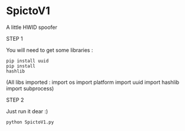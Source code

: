 # SpictoV1
A little HWID spoofer





STEP 1 

You will need to get some libraries :

```
pip install uuid
pip install
hashlib
```
(All libs imported : import os
                     import platform
                     import uuid
                     import hashlib
                     import subprocess)

STEP 2 

Just run it dear :) 

```
python SpictoV1.py
```
